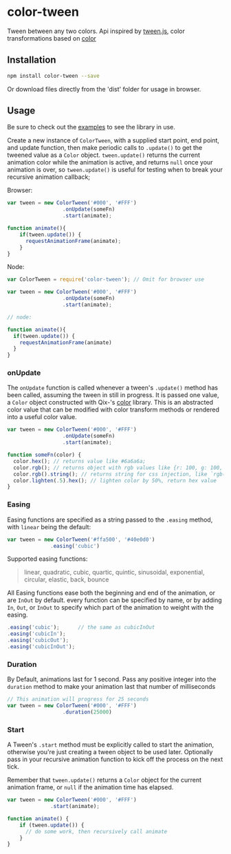 # color-tween

Tween between any two colors. Api inspired by [tween.js](https://github.com/tweenjs/tween.js), color transformations based on [color](https://www.npmjs.com/package/color)

## Installation

```bash
npm install color-tween --save
```

Or download files directly from the 'dist' folder for usage in browser.

## Usage

Be sure to check out the [examples](/examples) to see the library in use.

Create a new instance of `ColorTween`, with a supplied start point, end point, and update function, then make periodic calls to `.update()` to get the tweened value as a `Color` object. `tween.update()` returns the current animation color while the animation is active, and returns `null` once your animation is over, so `tween.update()` is useful for testing when to break your recursive animation callback;

Browser:

```javascript
var tween = new ColorTween('#000', '#FFF')
                  .onUpdate(someFn)
                  .start(animate);

function animate(){
    if(tween.update()) {
      requestAnimationFrame(animate);
    }
}

```

Node:

```javascript
var ColorTween = require('color-tween'); // Omit for browser use

var tween = new ColorTween('#000', '#FFF')
                  .onUpdate(someFn)
                  .start(animate);

// node:

function animate(){
  if(tween.update()) {
    requestAnimationFrame(animate)
  }
}

```

### onUpdate

The `onUpdate` function is called whenever a tween's `.update()` method has been called, assuming the tween in still in progress. It is passed one value, a `Color` object constructed with Qix-'s [color](https://www.npmjs.com/package/color) library. This is an abstracted color value that can be modified with color transform methods or rendered into a useful color value.


```javascript
var tween = new ColorTween('#000', '#FFF')
                  .onUpdate(someFn)
                  .start(animate);

function someFn(color) {
  color.hex(); // returns value like #6a6a6a;
  color.rgb(); // returns object with rgb values like {r: 100, g: 100, b:100};
  color.rgb().string(); // returns string for css injection, like `rgb(100,100,100)`
  color.lighten(.5).hex(); // lighten color by 50%, return hex value
}
```

### Easing

Easing functions are specified as a string passed to the `.easing` method, with `linear` being the default:

```javascript
var tween = new ColorTween('#ffa500', '#40e0d0')
              .easing('cubic')
```

Supported easing functions:

> linear, quadratic, cubic, quartic, quintic, sinusoidal, exponential, circular, elastic, back, bounce

All Easing functions ease both the beginning and end of the animation, or are `InOut` by default. every function can be specified by name, or by adding `In`, `Out`, or `InOut` to specify which part of the animation to weight with the easing.

```javascript
.easing('cubic');      // the same as cubicInOut
.easing('cubicIn');
.easing('cubicOut');
.easing('cubicInOut');
```

### Duration

By Default, animations last for 1 second. Pass any positive integer into the `duration` method to make your animation last that number of milliseconds

```javascript
// This animation will progress for 25 seconds
var tween = new ColorTween('#000', '#FFF')
                  .duration(25000)
```

### Start

A Tween's `.start` method must be explicitly called to start the animation, otherwise you're just creating a tween object to be used later. Optionally pass in your recursive animation function to kick off the process on the next tick.

Remember that `tween.update()` returns a `Color` object for the current animation frame, or `null` if the animation time has elapsed.

```javascript
var tween = new ColorTween('#000', '#FFF')
              .start(animate);

function animate() {
    if (tween.update()) {
      // do some work, then recursively call animate
    }
}
```
